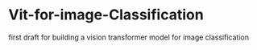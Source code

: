 # Vit-for-image-Classification
first draft for building a vision transformer model for image classification
